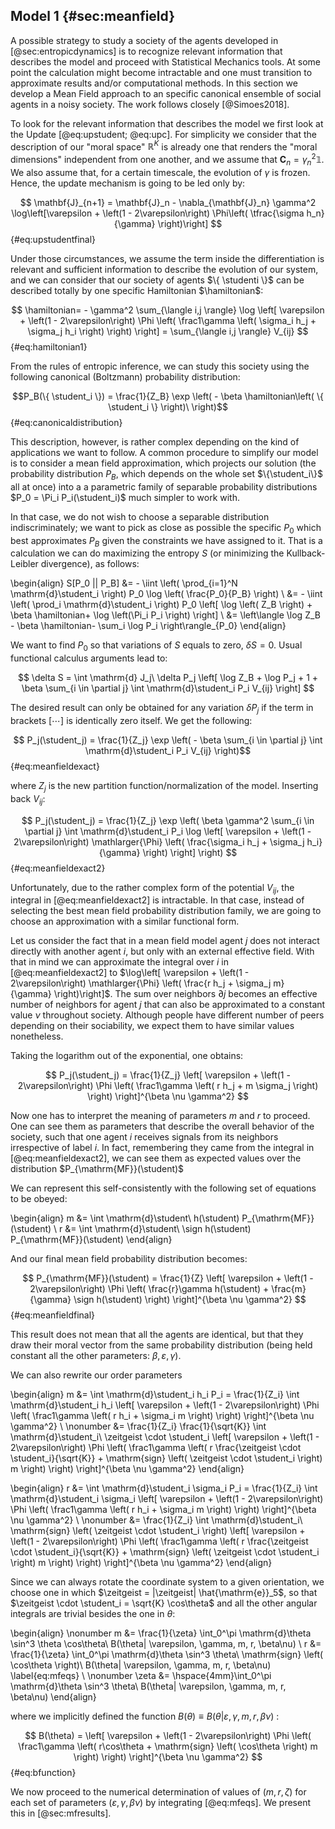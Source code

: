 
## Model 1 {#sec:meanfield}
<!-- A Mean Field society model -->

A possible strategy to study a society of the agents developed in [@sec:entropicdynamics] is to recognize relevant information that describes the model and proceed with Statistical Mechanics tools. At some point the calculation might become intractable and one must transition to approximate results and/or computational methods. In this section we develop a Mean Field approach to an specific canonical ensemble of social agents in a noisy society. The work follows closely [@Simoes2018].

To look for the relevant information that describes the model we first look at the Update [@eq:upstudent; @eq:upc]. For simplicity we consider that the description of our "moral space" $\mathbb{R}^K$ is already one that renders the "moral dimensions" independent from one another, and we assume that $\mathbf{C}_n =  \gamma^2_n \mathbb1$. We also assume that, for a certain timescale, the evolution of $\gamma$ is frozen. Hence, the update mechanism is going to be led only by:

$$ \mathbf{J}_{n+1} = \mathbf{J}_n - \nabla_{\mathbf{J}_n} \gamma^2 \log\left[\varepsilon + \left(1 - 2\varepsilon\right) \Phi\left( \tfrac{\sigma h_n}{\gamma} \right)\right] $$ {#eq:upstudentfinal}

Under those circumstances, we assume the term inside the differentiation is relevant and sufficient information to describe the evolution of our system, and we can consider that our society of agents $\{ \studenti \}$ can be described totally by one specific Hamiltonian $\hamiltonian$:

$$  \hamiltonian=  - \gamma^2 \sum_{\langle i,j \rangle} \log \left[ \varepsilon + \left(1 - 2\varepsilon\right) \Phi \left( \frac1\gamma \left( \sigma_i h_j + \sigma_j h_i \right) \right) \right] = \sum_{\langle i,j \rangle} V_{ij} $$ {#eq:hamiltonian1}

From the rules of entropic inference, we can study this society using the following canonical (Boltzmann) probability distribution:

<!-- We also suppose that the mean value of this quantity $\left\langle \hamiltonian \right\rangle$ is conserved throughout the configuration evolution of the society, that is, $\hamiltonian$ remains close to some fixed value $E$ of energy but has the possibility of oscillating to higher/lower energy values depending on some "temperature" parameter (which can also be seen as a "social pressure"). In a Maximum Entropy framework, we can say that the probability distribution describing this society with this information paradigm is given by the canonical (Boltzmann) distribution: -->

$$P_B(\{ \student_i \}) = \frac{1}{Z_B} \exp \left( - \beta \hamiltonian\left( \{ \student_i \} \right)\ \right)$$ {#eq:canonicaldistribution}

This description, however, is rather complex depending on the kind of applications we want to follow. A common procedure to simplify our model is to consider a mean field approximation, which projects our solution (the probability distribution $P_B$, which depends on the whole set $\{\student_i\}$ all at once) into a a parametric family of separable probability distributions $P_0 = \Pi_i P_i(\student_i)$ much simpler to work with.

In that case, we do not wish to choose a separable distribution indiscriminately; we want to pick as close as possible the specific $P_0$ which best approximates $P_B$ given the constraints we have assigned to it. That is a calculation we can do maximizing the entropy $S$ (or minimizing the Kullback-Leibler divergence), as follows:

\begin{align}
      S[P_0 || P_B] &= - \iint \left( \prod_{i=1}^N \mathrm{d}\student_i \right) P_0 \log \left( \frac{P_0}{P_B} \right) \\
      &= - \iint \left( \prod_i \mathrm{d}\student_i \right) P_0 \left[ \log \left( Z_B \right) + \beta \hamiltonian+ \log \left(\Pi_i P_i \right) \right] \\
     &= \left\langle \log Z_B  - \beta \hamiltonian- \sum_i \log P_i \right\rangle_{P_0}
\end{align}

We want to find $P_0$ so that variations of $S$ equals to zero, $\delta S = 0$. Usual functional calculus arguments lead to:

$$ \delta S = \int \mathrm{d} J_j\ \delta P_j \left[ \log Z_B + \log P_j + 1 + \beta \sum_{i \in \partial j} \int \mathrm{d}\student_i P_i V_{ij} \right] $$

The desired result can only be obtained for any variation $\delta P_j$ if the term in brackets $\left[ \cdots \right]$ is identically zero itself. We get the following:

$$ P_j(\student_j) = \frac{1}{Z_j} \exp \left( - \beta \sum_{i \in \partial j} \int \mathrm{d}\student_i P_i V_{ij} \right)$$ {#eq:meanfieldexact}

where $Z_j$ is the new partition function/normalization of the model. Inserting back $V_{ij}$:

$$ P_j(\student_j) = \frac{1}{Z_j} \exp \left( \beta \gamma^2 \sum_{i \in \partial j} \int \mathrm{d}\student_i P_i \log \left[ \varepsilon + \left(1 - 2\varepsilon\right) \mathlarger{\Phi} \left( \frac{\sigma_i h_j + \sigma_j h_i}{\gamma} \right) \right] \right) $$ {#eq:meanfieldexact2}

Unfortunately, due to the rather complex form of the potential $V_{ij}$, the integral in [@eq:meanfieldexact2] is intractable. In that case, instead of selecting the best mean field probability distribution family, we are going to choose an approximation with a similar functional form.

Let us consider the fact that in a mean field model agent $j$ does not interact directly with another agent $i$, but only with an external effective field. With that in mind we can approximate the integral over $i$ in [@eq:meanfieldexact2] to $\log\left[ \varepsilon + \left(1 - 2\varepsilon\right) \mathlarger{\Phi} \left( \frac{r h_j + \sigma_j m}{\gamma} \right)\right]$. The sum over neighbors $\partial j$ becomes an effective number of neighbors for agent $j$ that can also be approximated to a constant value $\nu$ throughout society. Although people have different number of peers depending on their sociability, we expect them to have similar values nonetheless.

Taking the logarithm out of the exponential, one obtains:

$$ P_j(\student_j) = \frac{1}{Z_j} \left[ \varepsilon + \left(1 - 2\varepsilon\right) \Phi \left( \frac1\gamma \left( r h_j + m \sigma_j \right) \right) \right]^{\beta \nu \gamma^2} $$

Now one has to interpret the meaning of parameters $m$ and $r$ to proceed. One can see them as parameters that describe the overall behavior of the society, such that one agent $i$ receives signals from its neighbors irrespective of label $i$. In fact, remembering they came from the integral in [@eq:meanfieldexact2], we can see them as expected values over the distribution $P_{\mathrm{MF}}(\student)$

We can represent this self-consistently with the following set of equations to be obeyed:

\begin{align}
    m &= \int \mathrm{d}\student\ h(\student) P_{\mathrm{MF}}(\student) \\
    r &= \int \mathrm{d}\student\ \sign h(\student) P_{\mathrm{MF}}(\student)
\end{align}

And our final mean field probability distribution becomes:

$$ P_{\mathrm{MF}}(\student) = \frac{1}{Z} \left[ \varepsilon + \left(1 - 2\varepsilon\right) \Phi \left( \frac{r}\gamma h(\student) + \frac{m}{\gamma} \sign h(\student) \right) \right]^{\beta \nu \gamma^2} $$ {#eq:meanfieldfinal}

This result does not mean that all the agents are identical, but that they draw their moral vector from the same probability distribution (being held constant all the other parameters: $\beta, \varepsilon, \gamma$).

We can also rewrite our order parameters

\begin{align}
    m &= \int \mathrm{d}\student_i h_i P_i = \frac{1}{Z_i} \int \mathrm{d}\student_i h_i \left[ \varepsilon + \left(1 - 2\varepsilon\right)  \Phi \left( \frac1\gamma \left( r h_i + \sigma_i m \right) \right) \right]^{\beta \nu \gamma^2} \\
    \nonumber &= \frac{1}{Z_i} \frac{1}{\sqrt{K}} \int \mathrm{d}\student_i\ \zeitgeist \cdot \student_i \left[ \varepsilon + \left(1 - 2\varepsilon\right)  \Phi \left( \frac1\gamma \left( r \frac{\zeitgeist \cdot \student_i}{\sqrt{K}} + \mathrm{sign} \left( \zeitgeist \cdot \student_i \right)  m \right) \right) \right]^{\beta \nu \gamma^2}
\end{align}

\begin{align}
    r &= \int \mathrm{d}\student_i \sigma_i P_i = \frac{1}{Z_i} \int \mathrm{d}\student_i \sigma_i \left[ \varepsilon + \left(1 - 2\varepsilon\right)  \Phi \left( \frac1\gamma \left( r h_i + \sigma_i m \right) \right) \right]^{\beta \nu \gamma^2} \\
    \nonumber &= \frac{1}{Z_i} \int \mathrm{d}\student_i\ \mathrm{sign} \left( \zeitgeist \cdot \student_i \right) \left[ \varepsilon + \left(1 - 2\varepsilon\right)  \Phi \left( \frac1\gamma \left( r \frac{\zeitgeist \cdot \student_i}{\sqrt{K}} + \mathrm{sign} \left( \zeitgeist \cdot \student_i \right)  m \right) \right) \right]^{\beta \nu \gamma^2}
\end{align}

Since we can always rotate the coordinate system to a given orientation, we choose one in which $\zeitgeist = |\zeitgeist| \hat{\mathrm{e}}_5$, so that $\zeitgeist \cdot \student_i = \sqrt{K} \cos\theta$ and all the other angular integrals are trivial besides the one in $\theta$:

\begin{align}
    \nonumber m &= \frac{1}{\zeta} \int_0^\pi \mathrm{d}\theta \sin^3 \theta \cos\theta\ B(\theta| \varepsilon, \gamma, m, r, \beta\nu)  \\
    r &= \frac{1}{\zeta} \int_0^\pi \mathrm{d}\theta \sin^3 \theta\ \mathrm{sign} \left( \cos\theta \right)\ B(\theta| \varepsilon, \gamma, m, r, \beta\nu) \label{eq:mfeqs} \\
    \nonumber \zeta &= \hspace{4mm}\int_0^\pi \mathrm{d}\theta \sin^3 \theta\ B(\theta| \varepsilon, \gamma, m, r, \beta\nu)
\end{align}

where we implicitly defined the function $B(\theta) \equiv B(\theta| \varepsilon, \gamma, m, r, \beta\nu)$ :

$$ B(\theta) = \left[ \varepsilon + \left(1 - 2\varepsilon\right)  \Phi \left( \frac1\gamma \left( r\cos\theta + \mathrm{sign} \left( \cos\theta \right)  m \right) \right) \right]^{\beta \nu \gamma^2} $$ {#eq:bfunction}

We now proceed to the numerical determination of values of $(m, r, \zeta)$ for each set of parameters $(\varepsilon, \gamma, \beta\nu)$ by integrating [@eq:mfeqs]. We present this in [@sec:mfresults].
